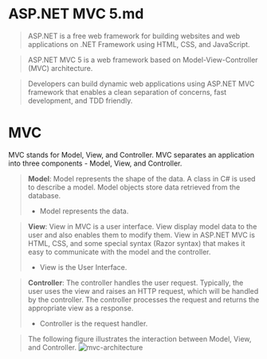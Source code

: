 # ASP.NET MVC 5.md

> ASP.NET is a free web framework for building websites and web applications on .NET Framework using HTML, CSS, and JavaScript. 

> ASP.NET MVC 5 is a web framework based on Model-View-Controller (MVC) architecture. 

> Developers can build dynamic web applications using ASP.NET MVC framework that enables a clean separation of concerns, fast development, and TDD friendly.

# MVC
MVC stands for Model, View, and Controller. MVC separates an application into three components - Model, View, and Controller.

> **Model**: Model represents the shape of the data. A class in C# is used to describe a model. Model objects store data retrieved from the database.
>* Model represents the data.

> **View**: View in MVC is a user interface. View display model data to the user and also enables them to modify them. View in ASP.NET MVC is HTML, CSS, and some special syntax (Razor syntax) that makes it easy to communicate with the model and the controller.
>* View is the User Interface.

> **Controller**: The controller handles the user request. Typically, the user uses the view and raises an HTTP request, which will be handled by the controller. The controller processes the request and returns the appropriate view as a response.
>* Controller is the request handler.

> The following figure illustrates the interaction between Model, View, and Controller.
> ![mvc-architecture](https://github.com/a0s21en5/The-Complete-C-Sharp-Bootcamp/assets/86140629/3cc1922a-a9dc-4d12-8d59-f3d51a9208bf)
